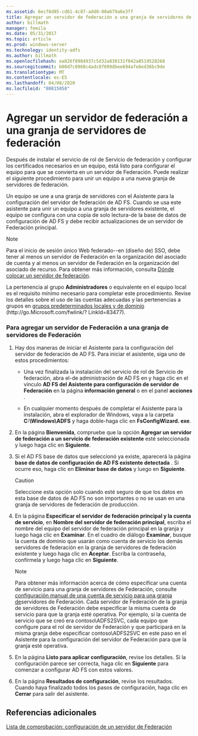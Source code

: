 ```yaml
---
ms.assetid: 6ecf8d85-cd61-4c87-add8-00a679a6e3ff
title: Agregar un servidor de federación a una granja de servidores de federación
author: billmath
manager: femila
ms.date: 05/31/2017
ms.topic: article
ms.prod: windows-server
ms.technology: identity-adfs
ms.author: billmath
ms.openlocfilehash: ea826f8984937c5d32a830131f042a8519528268
ms.sourcegitcommit: b00d7c8968c4adc8f699dbee694afe6ed36bc9de
ms.translationtype: MT
ms.contentlocale: es-ES
ms.lasthandoff: 04/08/2020
ms.locfileid: "80815058"
---
```

# <a name="add-a-federation-server-to-a-federation-server-farm"></a>Agregar un servidor de federación a una granja de servidores de federación


Después de instalar el servicio de rol de Servicio de federación y configurar los certificados necesarios en un equipo, está listo para configurar el equipo para que se convierta en un servidor de Federación. Puede realizar el siguiente procedimiento para unir un equipo a una nueva granja de servidores de federación.  
  
Un equipo se une a una granja de servidores con el Asistente para la configuración del servidor de federación de AD FS. Cuando se usa este asistente para unir un equipo a una granja de servidores existente, el equipo se configura con una copia de solo lectura\-de la base de datos de configuración de AD FS y debe recibir actualizaciones de un servidor de Federación principal.  
  
> [!NOTE]  
> Para el inicio de sesión único Web federado\-\-en \(diseño de\) SSO, debe tener al menos un servidor de Federación en la organización del asociado de cuenta y al menos un servidor de Federación en la organización del asociado de recurso. Para obtener más información, consulta [Dónde colocar un servidor de federación](https://technet.microsoft.com/library/dd807127.aspx).  
  
La pertenencia al grupo **Administradores** o equivalente en el equipo local es el requisito mínimo necesario para completar este procedimiento.  Revise los detalles sobre el uso de las cuentas adecuadas y las pertenencias a grupos en [grupos predeterminados locales y de dominio](https://go.microsoft.com/fwlink/?LinkId=83477) \(http:\/\/go.Microsoft.com\/fwlink\/? LinkId\=83477\).   
  
### <a name="to-add-a-federation-server-to-a-federation-server-farm"></a>Para agregar un servidor de Federación a una granja de servidores de Federación  
  
1.  Hay dos maneras de iniciar el Asistente para la configuración del servidor de federación de AD FS. Para iniciar el asistente, siga uno de estos procedimientos:  
  
    -   Una vez finalizada la instalación del servicio de rol de Servicio de federación, abra el\-de administración de AD FS en y haga clic en el vínculo **AD FS del Asistente para configuración de servidor de Federación** en la página **información general** o en el panel **acciones** .  
  
    -   En cualquier momento después de completar el Asistente para la instalación, abra el explorador de Windows, vaya a la carpeta **C:\\Windows\\ADFS** y haga doble\-haga clic en **FsConfigWizard. exe**.  
  
2.  En la página **Bienvenida**, compruebe que la opción **Agregar un servidor de federación a un servicio de federación existente** esté seleccionada y luego haga clic en **Siguiente**.  
  
3.  Si el AD FS base de datos que seleccionó ya existe, aparecerá la página **base de datos de configuración de AD FS existente detectada** . Si ocurre eso, haga clic en **Eliminar base de datos** y luego en **Siguiente**.  
  
    > [!CAUTION]  
    > Seleccione esta opción solo cuando esté seguro de que los datos en esta base de datos de AD FS no son importantes o no se usan en una granja de servidores de federación de producción.  
  
4.  En la página **Especificar el servidor de federación principal y la cuenta de servicio**, en **Nombre del servidor de federación principal**, escriba el nombre del equipo del servidor de federación principal en la granja y luego haga clic en **Examinar**. En el cuadro de diálogo **Examinar**, busque la cuenta de dominio que usarán como cuenta de servicio los demás servidores de federación en la granja de servidores de federación existente y luego haga clic en **Aceptar**. Escriba la contraseña, confírmela y luego haga clic en **Siguiente**.  
  
    > [!NOTE]  
    > Para obtener más información acerca de cómo especificar una cuenta de servicio para una granja de servidores de Federación, consulte [configuración manual de una cuenta de servicio para una granja de](Manually-Configure-a-Service-Account-for-a-Federation-Server-Farm.md)servidores de Federación. Cada servidor de Federación de la granja de servidores de Federación debe especificar la misma cuenta de servicio para que la granja esté operativa. Por ejemplo, si la cuenta de servicio que se creó era contoso\\ADFS2SVC, cada equipo que configure para el rol de servidor de Federación y que participará en la misma granja debe especificar contoso\\ADFS2SVC en este paso en el Asistente para la configuración del servidor de Federación para que la granja esté operativa.  
  
5.  En la página **Listo para aplicar configuración**, revise los detalles. Si la configuración parece ser correcta, haga clic en **Siguiente** para comenzar a configurar AD FS con estos valores.  
  
6.  En la página **Resultados de configuración**, revise los resultados. Cuando haya finalizado todos los pasos de configuración, haga clic en **Cerrar**  para salir del asistente.  
  
## <a name="additional-references"></a>Referencias adicionales  
[Lista de comprobación: configuración de un servidor de Federación](Checklist--Setting-Up-a-Federation-Server.md)  
  

